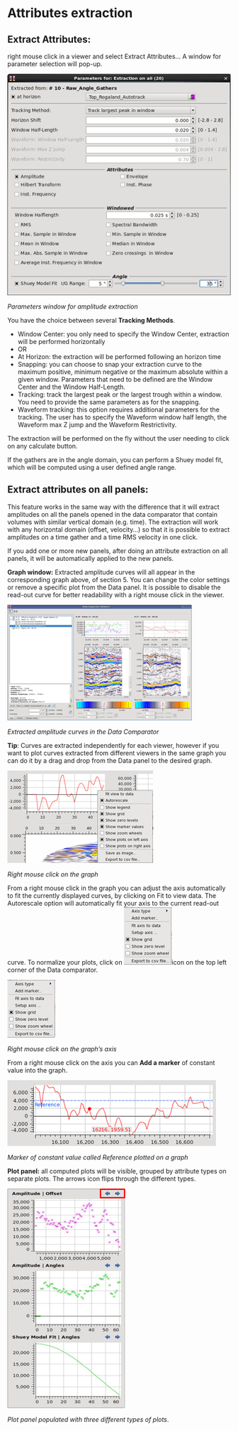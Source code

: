 # Attributes extraction

## **Extract Attributes:** 

right mouse click in a viewer and select Extract Attributes… A window for parameter selection will pop-up.

![](../../.gitbook/assets/012_data_comparator.png)

_Parameters window for amplitude extraction_

You have the choice between several **Tracking Methods**.

* Window Center: you only need to specify the Window Center, extraction will be performed horizontally
* OR
* At Horizon: the extraction will be performed following an horizon time
* Snapping: you can choose to snap your extraction curve to the maximum positive, minimum negative or the maximum absolute within a given window. Parameters that need to be defined are the Window Center and the Window Half-Length.
* Tracking: track the largest peak or the largest trough within a window. You need to provide the same parameters as for the snapping.
* Waveform tracking: this option requires additional parameters for the tracking. The user has to specify the Waveform window half length, the Waveform max Z jump and the Waveform Restrictivity.

The extraction will be performed on the fly without the user needing to click on any calculate button.

If the gathers are in the angle domain, you can perform a Shuey model fit, which will be computed using a user defined angle range.

## **Extract attributes on all panels:**

This feature works in the same way with the difference that it will extract amplitudes on all the panels opened in the data comparator that contain volumes with similar vertical domain \(e.g. time\). The extraction will work with any horizontal domain \(offset, velocity…\) so that it is possible to extract amplitudes on a time gather and a time RMS velocity in one click.

If you add one or more new panels, after doing an attribute extraction on all panels, it will be automatically applied to the new panels.

**Graph window:** Extracted amplitude curves will all appear in the corresponding graph above, of section 5. You can change the color settings or remove a specific plot from the Data panel. It is possible to disable the read-out curve for better readability with a right mouse click in the viewer.

![](../../.gitbook/assets/013_data_comparator.png)

_Extracted amplitude curves in the Data Comparator_

**Tip**: Curves are extracted independently for each viewer, however if you want to plot curves extracted from different viewers in the same graph you can do it by a drag and drop from the Data panel to the desired graph.

![](../../.gitbook/assets/014_data_comparator.png)

_Right mouse click on the graph_

From a right mouse click in the graph you can adjust the axis automatically to fit the currently displayed curves, by clicking on Fit to view data. The Autorescale option will automatically fit your axis to the current read-out curve. To normalize your plots, click on ![](../../.gitbook/assets/016_data_comparator.png)icon on the top left corner of the Data comparator.

![](../../.gitbook/assets/016_data_comparator.png)

_Right mouse click on the graph’s axis_

From a right mouse click on the axis you can **Add a marker** of constant value into the graph.

![](../../.gitbook/assets/017_data_comparator.png)

_Marker of constant value called Reference plotted on a graph_

**Plot panel:** all computed plots will be visible, grouped by attribute types on separate plots. The arrows icon flips through the different types.

![](../../.gitbook/assets/018_data_comparator.png)

_Plot panel populated with three different types of plots_.

